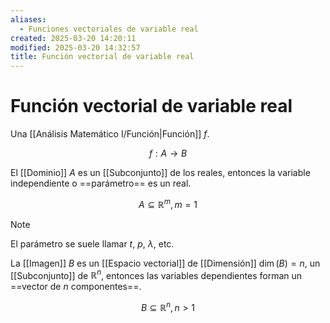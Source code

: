 ```yaml
---
aliases:
  - Funciones vectoriales de variable real
created: 2025-03-20 14:20:11
modified: 2025-03-20 14:32:57
title: Función vectorial de variable real
---
```


# Función vectorial de variable real

Una [[Análisis Matemático I/Función|Función]] $f$.

$$
f: A \to B
$$

El [[Dominio]] $A$ es un [[Subconjunto]] de los reales, entonces la variable independiente o ==parámetro== es un real.

$$
A \subseteq \mathbb{R}^m, m = 1
$$

> [!note]
> El parámetro se suele llamar $t$, $p$, $\lambda$, etc.

La [[Imagen]] $B$ es un [[Espacio vectorial]] de [[Dimensión]] $\dim(B) = n$, un [[Subconjunto]] de $\mathbb{R}^n$, entonces las variables dependientes forman un ==vector de $n$ componentes==.

$$
B \subseteq \mathbb{R}^n, n > 1
$$

